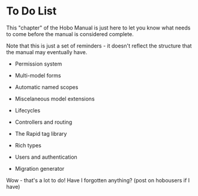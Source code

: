 # To Do List

This "chapter" of the Hobo Manual is just here to let you know what needs to come before the manual is considered complete.

Note that this is just a set of reminders - it doesn't reflect the structure that the manual may eventually have.

 - Permission system

 - Multi-model forms

 - Automatic named scopes

 - Miscelaneous model extensions
     
 - Lifecycles
     
 - Controllers and routing
 
 - The Rapid tag library
 
 - Rich types
 
 - Users and authentication
 
 - Migration generator
 
Wow - that's a lot to do! Have I forgotten anything? (post on hobousers if I have)
